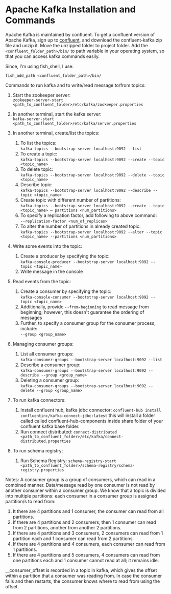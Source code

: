# **Apache Kafka Installation and Commands**

Apache Kafka is maintained by confluent. To get a confluent version of Apache Kafka, sign up to [confluent](https://www.confluent.io/get-started/), and download the confluent-kafka zip file and unzip it. Move the unzipped folder to project folder. Add the `<confluent_folder_path>/bin/` to path variable in your operating system, so that you can access kafka commands easily.

Since, I'm using fish_shell, I use:

`fish_add_path <confluent_folder_path>/bin/`

Commands to run kafka and to write/read message to/from topics:

1.  Start the zookeeper server:  
    `zookeeper-server-start <path_to_confluent_folder>/etc/kafka/zookeeper.properties`
2.  In another terminal, start the kafka server:  
    `kafka-server-start <path_to_confluent_folder>/etc/kafka/server.properties`
3.  In another terminal, create/list the topics:
    1.  To list the topics:  
        `kafka-topics --bootstrap-server localhost:9092 --list`
    2.  To create a topic:  
        `kafka-topics --bootstrap-server localhost:9092 --create --topic <topic_name>`
    3.  To delete topic:  
        `kafka-topics --bootstrap-server localhost:9092 --delete --topic <topic_name>`
    4.  Describe topic:  
        `kafka-topics --bootstrap-server localhost:9092 --describe --topic <topic_name>`
    5.  Create topic with different number of partitions:  
        `kafka-topics --bootstrap-server localhost:9092 --create --topic <topic_name> – partitions <num_partitions>`
    6.  To specify a replication factor, add following to above command:  
        `--replication-factor <num_of_replicas>`
    7.  To alter the number of partitions in already created topic:  
        `kafka-topics --bootstrap-server localhost:9092 --alter --topic <topic_name> --partitions <num_partitions>`
4.  Write some events into the topic:
    1.  Create a producer by specifying the topic:  
        `kafka-console-producer --bootstrap-server localhost:9092 --topic <topic_name>`
    2.  Write message in the console
5.  Read events from the topic:
    1.  Create a consumer by specifying the topic:  
        `kafka-console-consumer --bootstrap-server localhost:9092 --topic <topic_name>`
    2.  Additionally, provide `--from-beginning` to read message from beginning; however, this doesn't guarantee the ordering of messages
    3.  Further, to specify a consumer group for the consumer process, include:  
        `--group <group_name>`
6.  Managing consumer groups:
    1.  List all consumer groups:  
        `kafka-consumer-groups --bootstrap-server localhost:9092 --list`
    2.  Describe a consumer group:  
        `kafka-consumer-groups --bootstrap-server localhost:9092 --describe --group <group_name>`
    3.  Deleting a consumer group:  
        `kafka-consumer-groups --bootstrap-server localhost:9092 --delete --group <group_name>`
7.  To run kafka connectors:

    1. Install confluent hub, kafka jdbc connector:
       `confluent-hub install confluentinc/kafka-connect-jdbc:latest`
       this will install a folder called called confluent-hub-components inside share folder of your confluent kafka base folder.
    2. Run connect distributed:
       `connect-distributed <path_to_confluent_folder>/etc/kafka/connect-distributed.properties`

8.  To run schema registry:
    1. Run Schema Registry:
       `schema-registry-start <path_to_confluent_folder>/schema-registry/schema-registry.properties`

Notes: A consumer group is a group of consumers, which can read in a combined manner. Data/message read by one consumer is not read by another consumer within a consumer group. We know that a topic is divided into multiple partitions: each consumer in a consumer group is assigned partition/s to read from:

1.  It there are 4 partitions and 1 consumer, the consumer can read from all partitions.
2.  If there are 4 partitions and 2 consumers, then 1 consumer can read from 2 partitions, another from another 2 partitions.
3.  If there are 4 partitions and 3 consumers, 2 consumers can read from 1 partition each and 1 consumer can read from 2 partitions.
4.  If there are 4 partitions and 4 consumers, each consumer can read from 1 partitions.
5.  If there are 4 partitions and 5 consumers, 4 consumers can read from one partitions each and 1 consumer cannot read at all; it remains idle.

\_\_consumer_offset is recorded in a topic in kafka, which gives the offset within a partition that a consumer was reading from. In case the consumer fails and then restarts, the consumer knows where to read from using the offset.
